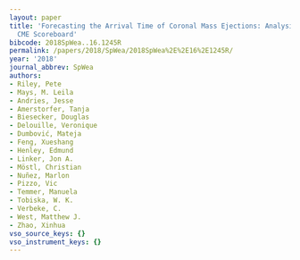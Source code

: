 ```yaml
---
layout: paper
title: 'Forecasting the Arrival Time of Coronal Mass Ejections: Analysis of the CCMC
  CME Scoreboard'
bibcode: 2018SpWea..16.1245R
permalink: /papers/2018/SpWea/2018SpWea%2E%2E16%2E1245R/
year: '2018'
journal_abbrev: SpWea
authors:
- Riley, Pete
- Mays, M. Leila
- Andries, Jesse
- Amerstorfer, Tanja
- Biesecker, Douglas
- Delouille, Veronique
- Dumbović, Mateja
- Feng, Xueshang
- Henley, Edmund
- Linker, Jon A.
- Möstl, Christian
- Nuñez, Marlon
- Pizzo, Vic
- Temmer, Manuela
- Tobiska, W. K.
- Verbeke, C.
- West, Matthew J.
- Zhao, Xinhua
vso_source_keys: {}
vso_instrument_keys: {}
---
```

